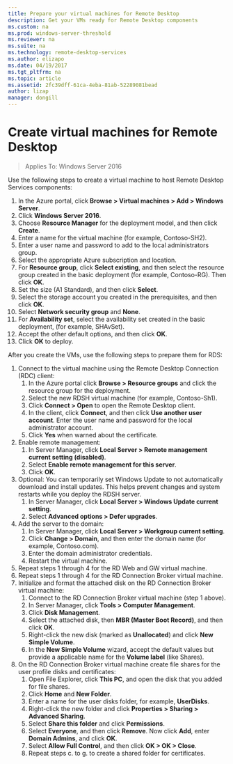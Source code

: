 ```yaml
---
title: Prepare your virtual machines for Remote Desktop
description: Get your VMs ready for Remote Desktop components
ms.custom: na
ms.prod: windows-server-threshold
ms.reviewer: na
ms.suite: na
ms.technology: remote-desktop-services
ms.author: elizapo
ms.date: 04/19/2017  
ms.tgt_pltfrm: na
ms.topic: article
ms.assetid: 2fc39dff-61ca-4eba-81ab-52289081bead
author: lizap
manager: dongill
---
```

# Create virtual machines for Remote Desktop

>Applies To: Windows Server 2016

 
Use the following steps to create a virtual machine to host Remote Desktop Services components:  
  
1. In the Azure portal, click **Browse > Virtual machines > Add > Windows Server**.   
2. Click **Windows Server 2016**.  
3. Choose **Resource Manager** for the deployment model, and then click **Create**.  
4. Enter a name for the virtual machine (for example, Contoso-SH2).  
5. Enter a user name and password to add to the local administrators group.  
6. Select the appropriate Azure subscription and location.  
7. For **Resource group**, click **Select existing**, and then select the resource group created in the basic deployment (for example, Contoso-RG). Then click **OK**.  
8. Set the size (A1 Standard), and then click **Select**.   
9. Select the storage account you created in the prerequisites, and then click **OK**.  
10. Select **Network security group** and **None**.  
11. For **Availability set**, select the availability set created in the basic deployment, (for example, SHAvSet).  
12. Accept the other default options, and then click **OK**.  
13. Click **OK** to deploy.   

After you create the VMs, use the following steps to prepare them for RDS:  

1.  Connect to the virtual machine using the Remote Desktop Connection (RDC) client:  
    1.  In the Azure portal click **Browse > Resource groups** and click the resource group for the deployment.  
    2.  Select the new RDSH virtual machine (for example, Contoso-Sh1).  
    3.  Click **Connect > Open** to open the Remote Desktop client.  
    4.  In the client, click **Connect**, and then click **Use another user account**. Enter the user name and password for the local administrator account.  
    5.  Click **Yes** when warned about the certificate.  
2.  Enable remote management:  
    1.  In Server Manager, click **Local Server > Remote management current setting (disabled)**.  
    2.  Select **Enable remote management for this server**.  
    3.  Click **OK**.  
3.  Optional: You can temporarily set Windows Update to not automatically download and install updates. This helps prevent changes and system restarts while you deploy the RDSH server.  
    1.  In Server Manager, click **Local Server > Windows Update current setting**.  
    2.  Select **Advanced options > Defer upgrades**.   
4.  Add the server to the domain:  
    1.  In Server Manager, click **Local Server > Workgroup current setting**.  
    2.  Click **Change > Domain**, and then enter the domain name (for example, Contoso.com).  
    3.  Enter the domain administrator credentials.  
    4.  Restart the virtual machine.  
5.  Repeat steps 1 through 4 for the RD Web and GW virtual machine.  
6.  Repeat steps 1 through 4 for the RD Connection Broker virtual machine.  
7.  Initialize and format the attached disk on the RD Connection Broker virtual machine:  
    1.  Connect to the RD Connection Broker virtual machine (step 1 above).  
    2.  In Server Manager, click **Tools > Computer Management**.  
    3.  Click **Disk Management**.  
    4.  Select the attached disk, then **MBR (Master Boot Record)**, and then click **OK**.  
    5.  Right-click the new disk (marked as **Unallocated**) and click **New Simple Volume**.  
    6.  In the **New Simple Volume** wizard, accept the default values but provide a applicable name for the **Volume label** (like Shares).  
8.  On the RD Connection Broker virtual machine create file shares for the user profile disks and certificates:   
    1.  Open File Explorer, click **This PC**, and open the disk that you added for file shares.  
    2.  Click **Home** and **New Folder**.  
    3.  Enter a name for the user disks folder, for example, **UserDisks**.  
    4.  Right-click the new folder and click **Properties > Sharing > Advanced Sharing**.  
    5.  Select **Share this folder** and click **Permissions**.  
    6.  Select **Everyone**, and then click **Remove**. Now click **Add**, enter **Domain Admins**, and click **OK**.  
    7.  Select **Allow Full Control**, and then click **OK > OK > Close**.  
    8.  Repeat steps c. to g. to create a shared folder for certificates.   


